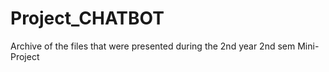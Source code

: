 # Project_CHATBOT
Archive of the files that were presented during the 2nd year 2nd sem Mini-Project
